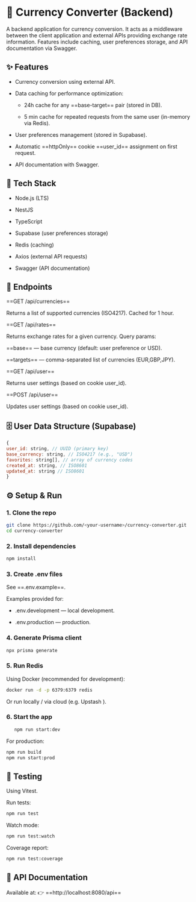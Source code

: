 # 📘 Currency Converter (Backend)

A backend application for currency conversion. It acts as a middleware between the client application and external APIs providing exchange rate information.
Features include caching, user preferences storage, and API documentation via Swagger.

## ✨ Features

- Currency conversion using external API.

- Data caching for performance optimization:

  - 24h cache for any ==base-target== pair (stored in DB).

  - 5 min cache for repeated requests from the same user (in-memory via Redis).

- User preferences management (stored in Supabase).

- Automatic ==httpOnly== cookie ==user_id== assignment on first request.

- API documentation with Swagger.

## 🚀 Tech Stack

- Node.js (LTS)

- NestJS

- TypeScript

- Supabase (user preferences storage)

- Redis (caching)

- Axios (external API requests)

- Swagger (API documentation)

## 📂 Endpoints

==GET /api/currencies==

Returns a list of supported currencies (ISO4217).
Cached for 1 hour.

==GET /api/rates==

Returns exchange rates for a given currency.
Query params:

==base== — base currency (default: user preference or USD).

==targets== — comma-separated list of currencies (EUR,GBP,JPY).

==GET /api/user==

Returns user settings (based on cookie user_id).

==POST /api/user==

Updates user settings (based on cookie user_id).

## 🗄️ User Data Structure (Supabase)

```js
{
user_id: string, // UUID (primary key)
base_currency: string, // ISO4217 (e.g., "USD")
favorites: string[], // array of currency codes
created_at: string, // ISO8601
updated_at: string // ISO8601
}
```

## ⚙️ Setup & Run

### 1. Clone the repo

```bash
git clone https://github.com/<your-username>/currency-converter.git
cd currency-converter
```

### 2. Install dependencies

```bash
npm install
```

### 3. Create .env files

See ==.env.example==.

Examples provided for:

- .env.development — local development.

- .env.production — production.

### 4. Generate Prisma client

```bash
npx prisma generate
```

### 5. Run Redis

Using Docker (recommended for development):

```bash
docker run -d -p 6379:6379 redis
```

Or run locally / via cloud (e.g. Upstash
).

### 6. Start the app

```bash
   npm run start:dev
```

For production:

```bash
npm run build
npm run start:prod
```

## 🧪 Testing

Using Vitest.

Run tests:

```bash
npm run test
```

Watch mode:

```bash
npm run test:watch
```

Coverage report:

```bash
npm run test:coverage
```

## 📖 API Documentation

Available at:
👉 ==http://localhost:8080/api==
